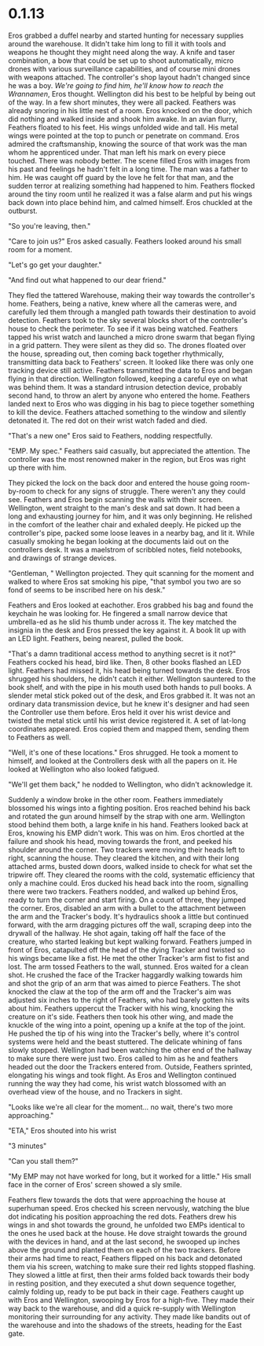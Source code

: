 # 0.1.13

Eros grabbed a duffel nearby and started hunting for necessary supplies around the warehouse. It didn&#39;t take him long to fill it with tools and weapons he thought they might need along the way. A knife and taser combination, a bow that could be set up to shoot automatically, micro drones with various surveillance capabilities, and of course mini drones with weapons attached. The controller&#39;s shop layout hadn&#39;t changed since he was a boy. _We&#39;re going to find him, he&#39;ll know how to reach the Wrannamen_, Eros thought. Wellington did his best to be helpful by being out of the way. In a few short minutes, they were all packed. Feathers was already snoring in his little nest of a room. Eros knocked on the door, which did nothing and walked inside and shook him awake. In an avian flurry, Feathers floated to his feet. His wings unfolded wide and tall. His metal wings were pointed at the top to punch or penetrate on command. Eros admired the craftsmanship, knowing the source of that work was the man whom he apprenticed under. That man left his mark on every piece touched. There was nobody better. The scene filled Eros with images from his past and feelings he hadn&#39;t felt in a long time. The man was a father to him. He was caught off guard by the love he felt for that man, and the sudden terror at realizing something had happened to him. Feathers flocked around the tiny room until he realized it was a false alarm and put his wings back down into place behind him, and calmed himself. Eros chuckled at the outburst.

&quot;So you&#39;re leaving, then.&quot;

&quot;Care to join us?&quot; Eros asked casually. Feathers looked around his small room for a moment.

&quot;Let&#39;s go get your daughter.&quot;

&quot;And find out what happened to our dear friend.&quot;

They fled the tattered Warehouse, making their way towards the controller&#39;s home. Feathers, being a native, knew where all the cameras were, and carefully led them through a mangled path towards their destination to avoid detection. Feathers took to the sky several blocks short of the controller&#39;s house to check the perimeter. To see if it was being watched. Feathers tapped his wrist watch and launched a micro drone swarm that began flying in a grid pattern. They were silent as they did so. The drones floated over the house, spreading out, then coming back together rhythmically, transmitting data back to Feathers&#39; screen. It looked like there was only one tracking device still active. Feathers transmitted the data to Eros and began flying in that direction. Wellington followed, keeping a careful eye on what was behind them. It was a standard intrusion detection device, probably second hand, to throw an alert by anyone who entered the home. Feathers landed next to Eros who was digging in his bag to piece together something to kill the device. Feathers attached something to the window and silently detonated it. The red dot on their wrist watch faded and died.

&quot;That&#39;s a new one&quot; Eros said to Feathers, nodding respectfully.

&quot;EMP. My spec.&quot; Feathers said casually, but appreciated the attention. The controller was the most renowned maker in the region, but Eros was right up there with him.

They picked the lock on the back door and entered the house going room-by-room to check for any signs of struggle. There weren&#39;t any they could see. Feathers and Eros begin scanning the walls with their screen. Wellington, went straight to the man&#39;s desk and sat down. It had been a long and exhausting journey for him, and it was only beginning. He relished in the comfort of the leather chair and exhaled deeply. He picked up the controller&#39;s pipe, packed some loose leaves in a nearby bag, and lit it. While casually smoking he began looking at the documents laid out on the controllers desk. It was a maelstrom of scribbled notes, field notebooks, and drawings of strange devices.

&quot;Gentleman, &quot; Wellington projected. They quit scanning for the moment and walked to where Eros sat smoking his pipe, &quot;that symbol you two are so fond of seems to be inscribed here on his desk.&quot;

Feathers and Eros looked at eachother. Eros grabbed his bag and found the keychain he was looking for. He fingered a small narrow device that umbrella-ed as he slid his thumb under across it. The key matched the insignia in the desk and Eros pressed the key against it. A book lit up with an LED light. Feathers, being nearest, pulled the book.

&quot;That&#39;s a damn traditional access method to anything secret is it not?&quot; Feathers cocked his head, bird like. Then, 8 other books flashed an LED light. Feathers had missed it, his head being turned towards the desk. Eros shrugged his shoulders, he didn&#39;t catch it either. Wellington sauntered to the book shelf, and with the pipe in his mouth used both hands to pull books. A slender metal stick poked out of the desk, and Eros grabbed it. It was not an ordinary data transmission device, but he knew it&#39;s designer and had seen the Controller use them before. Eros held it over his wrist device and twisted the metal stick until his wrist device registered it. A set of lat-long coordinates appeared. Eros copied them and mapped them, sending them to Feathers as well.

&quot;Well, it&#39;s one of these locations.&quot; Eros shrugged. He took a moment to himself, and looked at the Controllers desk with all the papers on it. He looked at Wellington who also looked fatigued.

&quot;We&#39;ll get them back,&quot; he nodded to Wellington, who didn&#39;t acknowledge it.

Suddenly a window broke in the other room. Feathers immediately blossomed his wings into a fighting position. Eros reached behind his back and rotated the gun around himself by the strap with one arm. Wellington stood behind them both, a large knife in his hand. Feathers looked back at Eros, knowing his EMP didn&#39;t work. This was on him. Eros chortled at the failure and shook his head, moving towards the front, and peeked his shoulder around the corner. Two trackers were moving their heads left to right, scanning the house. They cleared the kitchen, and with their long attached arms, busted down doors, walked inside to check for what set the tripwire off. They cleared the rooms with the cold, systematic efficiency that only a machine could. Eros ducked his head back into the room, signalling there were two trackers. Feathers nodded, and walked up behind Eros, ready to turn the corner and start firing. On a count of three, they jumped the corner. Eros, disabled an arm with a bullet to the attachment between the arm and the Tracker&#39;s body. It&#39;s hydraulics shook a little but continued forward, with the arm dragging pictures off the wall, scraping deep into the drywall of the hallway. He shot again, taking off half the face of the creature, who started leaking but kept walking forward. Feathers jumped in front of Eros, catapulted off the head of the dying Tracker and twisted so his wings became like a fist. He met the other Tracker&#39;s arm fist to fist and lost. The arm tossed Feathers to the wall, stunned. Eros waited for a clean shot. He crushed the face of the Tracker haggardly walking towards him and shot the grip of an arm that was aimed to pierce Feathers. The shot knocked the claw at the top of the arm off and the Tracker&#39;s aim was adjusted six inches to the right of Feathers, who had barely gotten his wits about him. Feathers uppercut the Tracker with his wing, knocking the creature on it&#39;s side. Feathers then took his other wing, and made the knuckle of the wing into a point, opening up a knife at the top of the joint. He pushed the tip of his wing into the Tracker&#39;s belly, where it&#39;s control systems were held and the beast stuttered. The delicate whining of fans slowly stopped. Wellington had been watching the other end of the hallway to make sure there were just two. Eros called to him as he and feathers headed out the door the Trackers entered from. Outside, Feathers sprinted, elongating his wings and took flight. As Eros and Wellington continued running the way they had come, his wrist watch blossomed with an overhead view of the house, and no Trackers in sight.

&quot;Looks like we&#39;re all clear for the moment… no wait, there&#39;s two more approaching.&quot;

&quot;ETA,&quot; Eros shouted into his wrist

&quot;3 minutes&quot;

&quot;Can you stall them?&quot;

&quot;My EMP may not have worked for long, but it worked for a little.&quot; His small face in the corner of Eros&#39; screen showed a sly smile.

Feathers flew towards the dots that were approaching the house at superhuman speed. Eros checked his screen nervously, watching the blue dot indicating his position approaching the red dots. Feathers drew his wings in and shot towards the ground, he unfolded two EMPs identical to the ones he used back at the house. He dove straight towards the ground with the devices in hand, and at the last second, he swooped up inches above the ground and planted them on each of the two trackers. Before their arms had time to react, Feathers flipped on his back and detonated them via his screen, watching to make sure their red lights stopped flashing. They slowed a little at first, then their arms folded back towards their body in resting position, and they executed a shut down sequence together, calmly folding up, ready to be put back in their cage. Feathers caught up with Eros and Wellington, swooping by Eros for a high-five. They made their way back to the warehouse, and did a quick re-supply with Wellington monitoring their surrounding for any activity. They made like bandits out of the warehouse and into the shadows of the streets, heading for the East gate.

#

